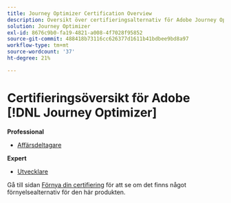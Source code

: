 ```yaml
---
title: Journey Optimizer Certification Overview
description: Översikt över certifieringsalternativ för Adobe Journey Optimizer
solution: Journey Optimizer
exl-id: 8676c9b0-fa19-4821-a008-4f7028f95852
source-git-commit: 488418b73116cc626377d1611b41bdbee9bd8a97
workflow-type: tm+mt
source-wordcount: '37'
ht-degree: 21%

---
```


# Certifieringsöversikt för Adobe [!DNL Journey Optimizer]

**Professional**

* [Affärsdeltagare](/help/certifications/ajo/ajo-p-business.md)<!--AD0-E607-->

**Expert**

* [Utvecklare](/help/certifications/ajo/ajo-e-developer-23-10.md) <!--AD0-E606-->

Gå till sidan [Förnya din certifiering](/help/certifications/renew.md) för att se om det finns något förnyelsealternativ för den här produkten.

